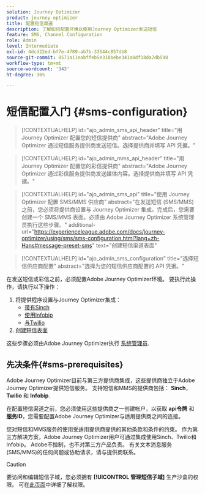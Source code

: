 ```yaml
---
solution: Journey Optimizer
product: journey optimizer
title: 配置短信渠道
description: 了解如何配置环境以使用Journey Optimizer发送短信
feature: SMS, Channel Configuration
role: Admin
level: Intermediate
exl-id: 4dcd22ed-bf7e-4789-ab7b-33544c857db8
source-git-commit: 0571a11eabffeb5e318bebe341a8df18da7db598
workflow-type: tm+mt
source-wordcount: '343'
ht-degree: 36%

---
```


# 短信配置入门 {#sms-configuration}

>[!CONTEXTUALHELP]
>id="ajo_admin_sms_api_header"
>title="用 Journey Optimizer 配置您的短信提供商"
>abstract="Adobe Journey Optimizer 通过短信服务提供商发送短信。选择提供商并填写 API 凭据。"

>[!CONTEXTUALHELP]
>id="ajo_admin_mms_api_header"
>title="用 Journey Optimizer 配置您的彩信提供商"
>abstract="Adobe Journey Optimizer 通过彩信服务提供商发送媒体内容。选择提供商并填写 API 凭据。"

>[!CONTEXTUALHELP]
>id="ajo_admin_sms_api"
>title="使用 Journey Optimizer 配置 SMS/MMS 供应商"
>abstract="在发送短信 (SMS/MMS) 之前，您必须将提供商设置与 Journey Optimizer 集成。完成后，您需要创建一个 SMS/MMS 表面。必须由 Adobe Journey Optimizer 系统管理员执行这些步骤。"
>additional-url="https://experienceleague.adobe.com/docs/journey-optimizer/using/sms/sms-configuration.html?lang=zh-Hans#message-preset-sms" text="创建短信渠道表面"

>[!CONTEXTUALHELP]
>id="ajo_admin_sms_configuration"
>title="选择短信供应商配置"
>abstract="选择为您的短信供应商配置的 API 凭据。"

在发送短信或彩信之前，必须配置Adobe Journey Optimizer环境。 要执行此操作，请执行以下操作：

1. 将提供程序设置与Journey Optimizer集成：
   * [带有Sinch](sms-configuration-sinch.md)
   * [使用Infobip](sms-configuration-infobip.md)
   * [与Twilio](sms-configuration-twilio.md)
1. [创建短信表面](#message-preset-sms)

这些步骤必须由Adobe Journey Optimizer执行 [系统管理员](../start/path/administrator.md).

## 先决条件{#sms-prerequisites}

Adobe Journey Optimizer目前与第三方提供商集成，这些提供商独立于Adobe Journey Optimizer提供短信服务。 支持短信和MMS的提供商包括： **Sinch**， **Twilio** 和 **Infobip**.

在配置短信渠道之前，您必须使用这些提供商之一创建帐户，以获取 **api令牌** 和 **服务ID**，您需要配置Adobe Journey Optimizer与适用提供商之间的连接。

您对短信和MMS服务的使用受适用提供商提供的其他条款和条件的约束。 作为第三方解决方案，Adobe Journey Optimizer用户可通过集成使用Sinch、Twilio和Infobip。 Adobe不控制，也不对第三方产品负责。 有关文本消息服务(SMS/MMS)的任何问题或协助请求，请与提供商联系。

>[!CAUTION]
>
>要访问和编辑短信子域，您必须拥有 **[!UICONTROL 管理短信子域]** 生产沙盒的权限。 可在[此页面](../administration/high-low-permissions.md#administration-permissions)中详细了解权限。
>

